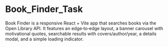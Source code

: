 # Book_Finder_Task
Book Finder is a responsive React + Vite app that searches books via the Open Library API. It features an edge‑to‑edge layout, a banner carousel with motivational quotes, searchable results with covers/author/year, a details modal, and a simple loading indicator.  
